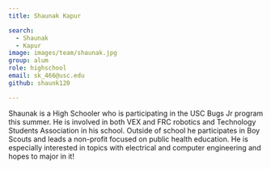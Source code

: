 ```yaml
---
title: Shaunak Kapur

search:
  - Shaunak
  - Kapur
image: images/team/shaunak.jpg
group: alum
role: highschool
email: sk_466@usc.edu
github: shaunk120

---
```


Shaunak is a High Schooler who is participating in the USC Bugs Jr program this summer. He is involved in both VEX and FRC robotics and Technology Students Association in his school. Outside of school he participates in Boy Scouts and leads a non-profit focused on public health education. He is especially interested in topics with electrical and computer engineering and hopes to major in it!

